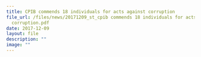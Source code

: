```yaml
---
title: CPIB commends 18 individuals for acts against corruption
file_url: /files/news/20171209_st_cpib commends 18 individuals for acts against
  corruption.pdf
date: 2017-12-09
layout: file
description: ""
image: ""
---
```


